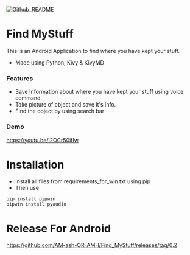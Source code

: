 ![Github_README](https://user-images.githubusercontent.com/59698257/125396707-83db0500-e3ca-11eb-8eda-c30297c2d38e.png)



# Find MyStuff
This is an Android Application to find where you have kept your stuff.
* Made using Python, Kivy & KivyMD
### Features
* Save Information about where you have kept your stuff using voice command.
* Take picture of object and save it's info.
* Find the object by using search bar
### Demo
https://youtu.be/l2OCr50ifIw
# Installation
* Install all files from requirements_for_win.txt using pip
* Then use 
```
pip install pipwin
pipwin install pyaudio
```
# Release For Android 
https://github.com/AM-ash-OR-AM-I/Find_MyStuff/releases/tag/0.2
